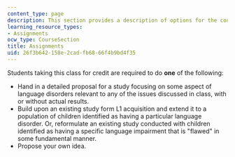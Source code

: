 ```yaml
---
content_type: page
description: This section provides a description of options for the course assignment.
learning_resource_types:
- Assignments
ocw_type: CourseSection
title: Assignments
uid: 26f3b642-158e-2cad-fb68-66f4b9bd4f35
---
```


Students taking this class for credit are required to do **one** of the following:

*   Hand in a detailed proposal for a study focusing on some aspect of language disorders relevant to any of the issues discussed in class, with or without actual results.
*   Build upon an existing study form L1 acquisition and extend it to a population of children identified as having a particular language disorder. Or, reformulate an existing study conducted with children identified as having a specific language impairment that is "flawed" in some fundamental manner.
*   Propose your own idea.